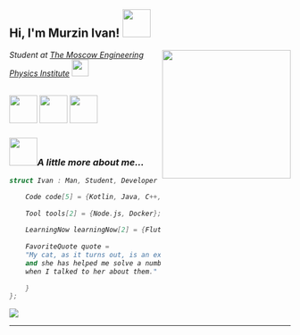 
<h2> Hi, I'm Murzin Ivan! <img src="https://media3.giphy.com/media/Q5Qt0TOp7eippwBMIg/giphy.gif" width="50"></h2>

<img align='right' src="https://media4.giphy.com/media/H68qSZkEG9qw39YvRD/giphy.gif" width="230">

<p><em>Student at <a href="https://mephi.ru/">The Moscow Engineering Physics Institute</a>
<img src="https://media1.giphy.com/media/Vtolj9m51YV1zDVi3I/giphy.gif" width="30"><br><br>

<p>
<a href="https://vk.com/ivanmurzin813"><img src="https://visualpharm.com/assets/748/Vk.com-595b40b65ba036ed117d4639.svg" width="50" height="50" /></a>
<a href="https://t.me/IvanMurzin813"><img src="https://cdn0.iconfinder.com/data/icons/social-media-2092/100/social-56-512.png" width="50" height="50"/></a>
<a href="https://twitter.com/Gooose813"><img src="https://i.pinimg.com/474x/c3/a6/da/c3a6da4c2e29fcf9d7225938d33c47fb.jpg" width="50" height="50" /></a>
</p>


<h3> <img src="https://media1.giphy.com/media/cAWZev5IHRGJHbD9PN/giphy.gif" width="50">A little more about me...</h3>  

```c++
struct Ivan : Man, Student, Developer {

    Code code[5] = {Kotlin, Java, C++, Python, JavaScript};
    
    Tool tools[2] = {Node.js, Docker};
    
    LearningNow learningNow[2] = {Flutter, Machine learning};
    
    FavoriteQuote quote = 
    "My cat, as it turns out, is an excellent debugger,
    and she has helped me solve a number of nasty bugs
    when I talked to her about them." // John Robbins, Debugging Applications
    
    }
};
```
<a href="https://github.com/anuraghazra/github-readme-stats">
  <img align="center" src="https://github-readme-stats.vercel.app/api/top-langs/?username=IvanMurzin&layout=compact&theme=material-palenight&card_width=665" />
</a>


---
